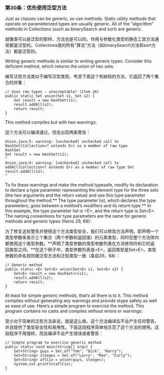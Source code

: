 ### 第30条：优先使用泛型方法

Just as classes can be generic, so can methods. Static utility methods that operate on parameterized types are usually generic. All of the “algorithm” methods in Collections \(such as binarySearch and sort\) are generic.

就像类可以是泛型的那样，方法也是可以的。作用与参数化类型的静态工具方法通常都是泛型的。Collections类的所有“算法”方法（如binarySearch方法和sort方法）都是泛型的。

Writing generic methods is similar to writing generic types. Consider this deficient method, which returns the union of two sets:

编写泛型方法类似于编写泛型类型。考虑下面这个有缺陷的方法，它返回了两个集合的并集：

```
// Uses raw types - unacceptable! (Item 26)
public static Set union(Set s1, Set s2) {
    Set result = new HashSet(s1);
    result.addAll(s2);
    return result;
}
```

This method compiles but with two warnings:

这个方法可以编译通过，但会出现两条警告：

```
Union.java:5: warning: [unchecked] unchecked call to
HashSet(Collection<? extends E>) as a member of raw type
HashSet
Set result = new HashSet(s1);
^
Union.java:6: warning: [unchecked] unchecked call to
addAll(Collection<? extends E>) as a member of raw type Set
result.addAll(s2);
^
```

To fix these warnings and make the method typesafe, modify its declaration to declare a type parameter representing the element type for the three sets \(the two arguments and the return value\) and use this type parameter throughout the method.** The type parameter list, which declares the type parameters, goes between a method’s modifiers and its return type.** In this example, the type parameter list is &lt;E&gt;, and the return type is Set&lt;E&gt;. The naming conventions for type parameters are the same for generic methods and generic types \(Items 29, 68\):

为了修复这些警告并使得这个方法类型安全，我们可以修改方法声明，即声明一个类型参数来表示三个集合（两个参数和返回值）的元素类型，同时在整个方法体内都使用这个类型参数。**声明了类型参数的类型参数列表在方法修饰符和它的返回类型之间。**在这个例子中，类型参数列表是&lt;E&gt;，返回类型是Set&lt;E&gt;。类型参数的命名规则跟泛型方法和泛型类型一致（条目29，68）：

```
// Generic method
public static <E> Set<E> union(Set<E> s1, Set<E> s2) {
    Set<E> result = new HashSet<>(s1);
    result.addAll(s2);
    return result;
}
```

At least for simple generic methods, that’s all there is to it. This method compiles without generating any warnings and provide stype safety as well as ease of use. Here’s a simple program to exercise the method. This program contains no casts and compiles without errors or warnings:

至少对于简单的泛型方法来说，就是这么做。这个方法编译后不会产生任何警告，并且提供了类型安全性和易用性。下面这段程序简单地示范了这个方法的使用。这段程序不用强转，而且编译不会产生错误或者警告：

```
// Simple program to exercise generic method
public static void main(String[] args) {
    Set<String> guys = Set.of("Tom", "Dick", "Harry");
    Set<String> stooges = Set.of("Larry", "Moe", "Curly");
    Set<String> aflCio = union(guys, stooges);
    System.out.println(aflCio);
}
```



